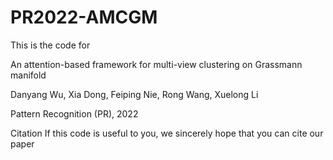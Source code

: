 # PR2022-AMCGM

This is the code for

An attention-based framework for multi-view clustering on Grassmann manifold

Danyang Wu, Xia Dong, Feiping Nie, Rong Wang, Xuelong Li

Pattern Recognition (PR), 2022

Citation
If this code is useful to you, we sincerely hope that you can cite our paper
